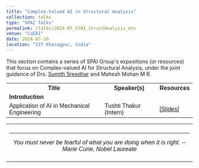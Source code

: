 ```yaml
---
title: "Complex-Valued AI in Structural Analysis" 
collection: talks
type: "SPAI Talks"
permalink: /talks/2024-07_CVAI_StructAnalysis_ons
venue: "CoEAI"
date: 2024-07-10
location: "IIT Kharagpur, India"
---
```

<p style="text-align:left;">
  This section contains a series of SPAI Group's expositions (or resources) that focus on Complex-valued AI for Structural Analysis, under the joint guidance of  Drs. <a href="https://www.linkedin.com/in/sumithsree/?originalSubdomain=in">Sumith Sreedhar</a> and Mahesh Mohan M R. 
</p>
<html>
<head>
<style>
table {
  font-family: arial, sans-serif;
  border-collapse: collapse;
  width: 100%;
}
   
td[colspan]:not([colspan="1"]) {
    text-align: center;
}

td, th {
  border: 1px solid #dddddd;
  text-align: left;
  padding: 8px;
}

tr:nth-child(even) {
  background-color: #dddddd;
}
</style>
</head>
<body>

<table>
  <tr>
    <th>Title</th>
    <th>Speaker(s)</th>
    <th>Resources</th>
  </tr>
   <tr>
    <td colspan="3"><b>Introduction</b></td>
  </tr>
  <tr>
    <td>Application of AI in Mechanical Engineering </td>
    <td>Tushti Thakur (Intern)</td>
    <td><a href="https://drive.google.com/file/d/1gCr0yXg7xmr-k2x2qc4k1kRL8rDP3rtn/view?usp=sharing">&#91;Slides&#93;</a></td>
  </tr>        
</table>

</body>
</html>

 <table style="width:100%;border:0px;border-spacing:0px;border-collapse:collapse;margin-right:auto;margin-left:auto;"><tbody>
            <tr>
            <td style="padding:8px;width:100%;vertical-align:middle;border:0px">
                 <p>
<hr>
<center>
<i>You must never be fearful of what you are doing when it is right. -- Marie Curie, Nobel Laureate </i>

</center>
              </p>
            </td>
          </tr>


